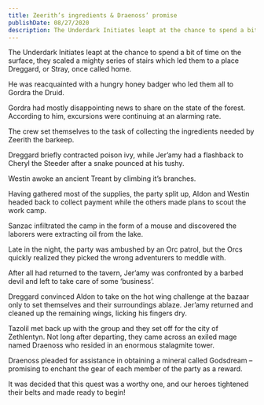 ```yaml
---
title: Zeerith’s ingredients & Draenoss’ promise
publishDate: 08/27/2020
description: The Underdark Initiates leapt at the chance to spend a bit of time on the surface, they scaled a mighty series of stairs which led them to a place Dreggard, or Stray, once called home...
---
```


The Underdark Initiates leapt at the chance to spend a bit of time on the surface, they scaled a mighty series of stairs which led them to a place Dreggard, or Stray, once called home.

He was reacquainted with a hungry honey badger who led them all to Gordra the Druid.

Gordra had mostly disappointing news to share on the state of the forest. According to him, excursions were continuing at an alarming rate.

The crew set themselves to the task of collecting the ingredients needed by Zeerith the barkeep.

Dreggard briefly contracted poison ivy, while Jer’amy had a flashback to Cheryl the Steeder after a snake pounced at his tushy.

Westin awoke an ancient Treant by climbing it’s branches.

Having gathered most of the supplies, the party split up, Aldon and Westin headed back to collect payment while the others made plans to scout the work camp.

Sanzac infiltrated the camp in the form of a mouse and discovered the laborers were extracting oil from the lake.

Late in the night, the party was ambushed by an Orc patrol, but the Orcs quickly realized they picked the wrong adventurers to meddle with.

After all had returned to the tavern, Jer’amy was confronted by a barbed devil and left to take care of some ‘business’.

Dreggard convinced Aldon to take on the hot wing challenge at the bazaar only to set themselves and their surroundings ablaze. Jer’amy returned and cleaned up the remaining wings, licking his fingers dry.

Tazolil met back up with the group and they set off for the city of Zethlentyn. Not long after departing, they came across an exiled mage named Draenoss who resided in an enormous stalagmite tower.

Draenoss pleaded for assistance in obtaining a mineral called Godsdream – promising to enchant the gear of each member of the party as a reward.

It was decided that this quest was a worthy one, and our heroes tightened their belts and made ready to begin!
